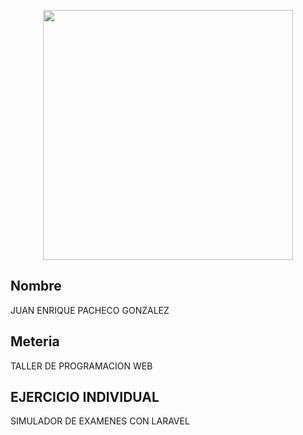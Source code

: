 <p align="center"><a href="https://laravel.com" target="_blank"><img src="https://raw.githubusercontent.com/laravel/art/master/logo-lockup/5%20SVG/2%20CMYK/1%20Full%20Color/laravel-logolockup-cmyk-red.svg" width="400"></a></p>



## Nombre 

JUAN ENRIQUE PACHECO GONZALEZ


## Meteria
TALLER DE PROGRAMACION WEB

## EJERCICIO INDIVIDUAL
SIMULADOR DE EXAMENES CON LARAVEL

